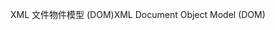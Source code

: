 <span data-ttu-id="df620-101">XML 文件物件模型 (DOM)</span><span class="sxs-lookup"><span data-stu-id="df620-101">XML Document Object Model (DOM)</span></span>